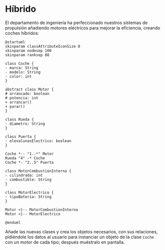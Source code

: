 # Híbrido

El departamento de ingeniería ha perfeccionado nuestros sistemas de propulsión añadiendo motores eléctricos para mejorar la eficiencia, creando coches híbridos:

```plantuml
@startuml
skinparam classAttributeIconSize 0
skinparam nodesep 100
skinparam ranksep 80

class Coche {
- marca: String
- modelo: String
- color: int
}

abstract class Motor {
# arrancado: boolean
# potencia: int
+ arrancar()
+ parar()
}

class Rueda {
- diametro: String
}

class Puerta {
- elevalunasElectrico: boolean
}

Coche *-- "1..*" Motor
Rueda "4" -* Coche
Coche *- "2..5" Puerta

class MotorCombustionInterna {
- cilindrada: int
- combustible: String
}

class MotorElectrico {
- tipoBateria: String
}

Motor <|-- MotorCombustionInterna
Motor <|-- MotorElectrico

@enduml
```

Añade las nuevas clases y crea los objetos necesarios, con sus relaciones, pidiéndole los datos al usuario para instanciar un objeto de la clase `Coche` con un motor de cada tipo; después muéstralo en pantalla.

